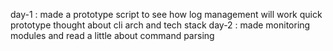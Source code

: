 day-1 : made a prototype script to see how log management will work quick prototype thought about cli arch and tech stack 
day-2 : made monitoring modules and read a little about command parsing 